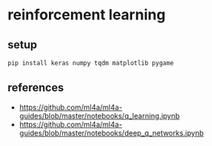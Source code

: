 # reinforcement learning

## setup

    pip install keras numpy tqdm matplotlib pygame

## references

- <https://github.com/ml4a/ml4a-guides/blob/master/notebooks/q_learning.ipynb>
- <https://github.com/ml4a/ml4a-guides/blob/master/notebooks/deep_q_networks.ipynb>